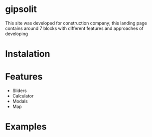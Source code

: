 # gipsolit
This site was developed for construction company; this landing page contains around 7 blocks with different features and approaches of developing
# Instalation
# Features
* Sliders
* Calculator
* Modals
* Map
# Examples
